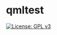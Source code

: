 # qmltest

[![License: GPL v3](https://img.shields.io/badge/License-GPL%20v3-blue.svg)](http://www.gnu.org/licenses/gpl-3.0)
